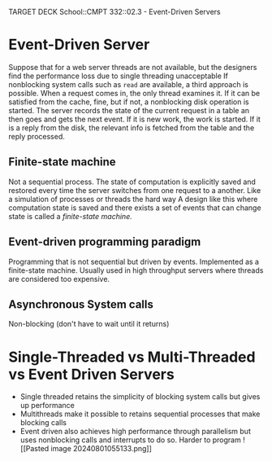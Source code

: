 TARGET DECK
School::CMPT 332::02.3 - Event-Driven Servers

# Event-Driven Server <!--fc-->
Suppose that for a web server threads are not available, but the designers find the performance loss due to single threading unacceptable
If nonblocking system calls such as `read` are available, a third approach is possible. When a request comes in, the only thread examines it. If it can be satisfied from the cache, fine, but if not, a nonblocking disk operation is started.
The server records the state of the current request in a table an then goes and gets the next event. If it is new work, the work is started. If it is a reply from the disk, the relevant info is fetched from the table and the reply processed.
<!--ID: 1722513234661-->


## Finite-state machine <!--fc-->
Not a sequential process. The state of computation is explicitly saved and restored every time the server switches from one request to a another. 
Like a simulation of processes or threads the hard way
A design like this where computation state is saved and there exists a set of events that can change state is called a *finite-state machine.*
<!--ID: 1722513234683-->


## Event-driven programming paradigm <!--fc-->
Programming that is not sequential but driven by events. Implemented as a finite-state machine. Usually used in high throughput servers where threads are considered too expensive.
<!--ID: 1722513234688-->


## Asynchronous System calls <!--fc-->
Non-blocking (don't have to wait until it returns)
<!--ID: 1722513234693-->


# Single-Threaded vs Multi-Threaded vs Event Driven Servers <!--fc-->
- Single threaded retains the simplicity of blocking system calls but gives up performance
- Multithreads make it possible to retains sequential processes that make blocking calls
- Event driven also achieves high performance through parallelism but uses nonblocking calls and interrupts to do so. Harder to program
![[Pasted image 20240801055133.png]]
<!--ID: 1722513234697-->



